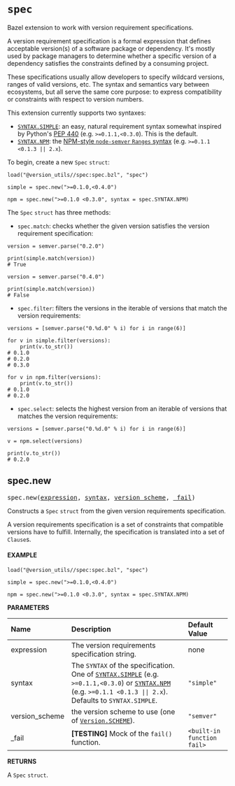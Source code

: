 <!-- Generated with Stardoc: http://skydoc.bazel.build -->

# `spec`

Bazel extension to work with version requirement specifications.

A version requirement specification is a formal expression that defines
acceptable version(s) of a software package or dependency. It's mostly used by
package managers to determine whether a specific version of a dependency
satisfies the constraints defined by a consuming project.

These specifications usually allow developers to specify wildcard versions,
ranges of valid versions, etc. The syntax and semantics vary between
ecosystems, but all serve the same core purpose: to express compatibility or
constraints with respect to version numbers.

This extension currently supports two syntaxes:

* [`SYNTAX.SIMPLE`]: an easy, natural requirement syntax somewhat inspired by
  Python's [PEP 440] (e.g. `>=0.1.1,<0.3.0`). This is the default.
* [`SYNTAX.NPM`]: the [NPM-style `node-semver` `Ranges` syntax] (e.g. `>=0.1.1
  <0.1.3 || 2.x`).

To begin, create a new `Spec` `struct`:

```starlark
load("@version_utils//spec:spec.bzl", "spec")

simple = spec.new(">=0.1.0,<0.4.0")

npm = spec.new(">=0.1.0 <0.3.0", syntax = spec.SYNTAX.NPM)
```

The `Spec` `struct` has three methods:

* `spec.match`: checks whether the given version satisfies the version
  requirement specification:

```starlark
version = semver.parse("0.2.0")

print(simple.match(version))
# True

version = semver.parse("0.4.0")

print(simple.match(version))
# False
```

* `spec.filter`: filters the versions in the iterable of versions that match
  the version requirements:

```starlark
versions = [semver.parse("0.%d.0" % i) for i in range(6)]

for v in simple.filter(versions):
    print(v.to_str())
# 0.1.0
# 0.2.0
# 0.3.0

for v in npm.filter(versions):
    print(v.to_str())
# 0.1.0
# 0.2.0
```

* `spec.select`: selects the highest version from an iterable of versions that
  matches the version requirements:

```starlark
versions = [semver.parse("0.%d.0" % i) for i in range(6)]

v = npm.select(versions)

print(v.to_str())
# 0.2.0
```

[NPM-style `node-semver` `Ranges` syntax]: https://github.com/npm/node-semver?tab=readme-ov-file#ranges
[PEP 440]: https://peps.python.org/pep-0440/
[`spec/internal/simple`]: docs/spec/internal/simple.md
[`SYNTAX.SIMPLE`]: internal/simple.md
[`SYNTAX.NPM`]: internal/npm.md
[`Version.SCHEME`]: ../../version/version.bzl

<a id="spec.new"></a>

## spec.new

<pre>
spec.new(<a href="#spec.new-expression">expression</a>, <a href="#spec.new-syntax">syntax</a>, <a href="#spec.new-version_scheme">version_scheme</a>, <a href="#spec.new-_fail">_fail</a>)
</pre>

Constructs a `Spec` `struct` from the given version requirements specification.

A version requirements specification is a set of constraints that
compatible versions have to fulfill. Internally, the specification is
translated into a set of `Clause`s.

#### EXAMPLE

```starlark
load("@version_utils//spec:spec.bzl", "spec")

simple = spec.new(">=0.1.0,<0.4.0")

npm = spec.new(">=0.1.0 <0.3.0", syntax = spec.SYNTAX.NPM)
```


**PARAMETERS**


| Name  | Description | Default Value |
| :------------- | :------------- | :------------- |
| <a id="spec.new-expression"></a>expression |  The version requirements specification string.   |  none |
| <a id="spec.new-syntax"></a>syntax |  The `SYNTAX` of the specification. One of [`SYNTAX.SIMPLE`] (e.g. `>=0.1.1,<0.3.0`) or [`SYNTAX.NPM`] (e.g. `>=0.1.1 <0.1.3 \|\| 2.x`). Defaults to `SYNTAX.SIMPLE`.   |  `"simple"` |
| <a id="spec.new-version_scheme"></a>version_scheme |  the version scheme to use (one of [`Version.SCHEME`]).   |  `"semver"` |
| <a id="spec.new-_fail"></a>_fail |  **[TESTING]** Mock of the `fail()` function.   |  `<built-in function fail>` |

**RETURNS**

A `Spec` `struct`.


